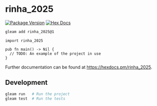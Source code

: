 # rinha_2025

[![Package Version](https://img.shields.io/hexpm/v/rinha_2025)](https://hex.pm/packages/rinha_2025)
[![Hex Docs](https://img.shields.io/badge/hex-docs-ffaff3)](https://hexdocs.pm/rinha_2025/)

```sh
gleam add rinha_2025@1
```
```gleam
import rinha_2025

pub fn main() -> Nil {
  // TODO: An example of the project in use
}
```

Further documentation can be found at <https://hexdocs.pm/rinha_2025>.

## Development

```sh
gleam run   # Run the project
gleam test  # Run the tests
```
